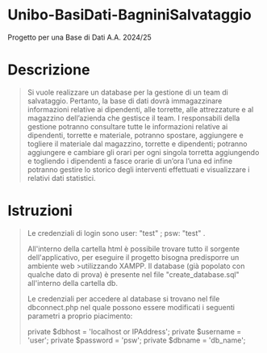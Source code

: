 # Unibo-BasiDati-BagniniSalvataggio
Progetto per una Base di Dati A.A. 2024/25

# Descrizione 
>Si vuole realizzare un database per la gestione di un team di salvataggio.
>Pertanto, la base di dati dovrà immagazzinare informazioni relative ai dipendenti, alle
>torrette, alle attrezzature e al magazzino dell’azienda che gestisce il team.
>I responsabili della gestione potranno consultare tutte le informazioni relative ai dipendenti,
>torrette e materiale, potranno spostare, aggiungere e togliere il materiale dal magazzino,
>torrette e dipendenti; potranno aggiungere e cambiare gli orari per ogni singola torretta
>aggiungendo e togliendo i dipendenti a fasce orarie di un’ora l’una ed infine potranno gestire
>lo storico degli interventi effettuati e visualizzare i relativi dati statistici.

# Istruzioni
>Le credenziali di login sono user: "test" ; psw: "test" .
>
>All'interno della cartella html è possibile trovare tutto il sorgente dell'applicativo, per eseguire il progetto bisogna predisporre un ambiente web >utilizzando XAMPP.
>Il database (già popolato con qualche dato di prova) è presente nel file "create_database.sql" all'interno della cartella db.
>
>Le credenziali per accedere al database si trovano nel file dbconnect.php nel quale possono essere modificati i seguenti parametri a proprio piacimento: 
>	
>	private $dbhost = 'localhost or IPAddress';
>        private $username = 'user';
>        private $password = 'psw';
>        private $dbname = 'db_name';

